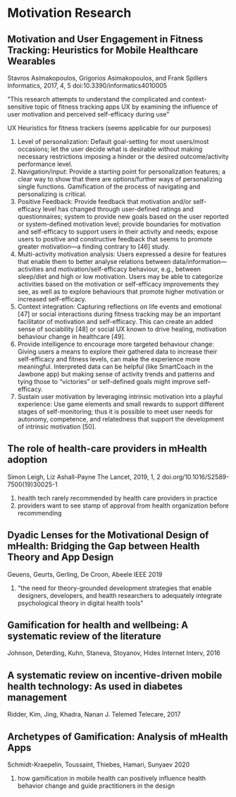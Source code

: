 # Motivation Research

## Motivation and User Engagement in Fitness Tracking: Heuristics for Mobile Healthcare Wearables
Stavros Asimakopoulos, Grigorios Asimakopoulos, and Frank Spillers
Informatics, 2017, 4, 5
doi:10.3390/informatics4010005 

"This research attempts to understand the complicated and context-sensitive topic of fitness tracking apps UX by examining the influence of user motivation and perceived self-efficacy during use"

UX Heuristics for fitness trackers (seems applicable for our purposes)

1. Level of personalization: Default goal-setting for most users/most occasions; let the user decide what is desirable without making necessary restrictions imposing a hinder or the desired outcome/activity performance level.
2. Navigation/input: Provide a starting point for personalization features; a clear way to show that there are options/further ways of personalizing single functions. Gamification of the process of navigating and personalizing is critical.
3. Positive Feedback: Provide feedback that motivation and/or self-efficacy level has changed through user-defined ratings and questionnaires; system to provide new goals based on the user reported or system-defined motivation level; provide boundaries for motivation and self-efficacy to support users in their activity and needs; expose users to positive and constructive feedback that seems to promote greater motivation—a finding contrary to [46] study.
4. Multi-activity motivation analysis: Users expressed a desire for features that enable them to better analyse relations between data/information—activities and motivation/self-efficacy behaviour, e.g., between sleep/diet and high or low motivation. Users may be able to categorize activities based on the motivation or self-efficacy improvements they see, as well as to explore behaviours that promote higher motivation or increased self-efficacy.
5. Context integration: Capturing reflections on life events and emotional [47] or social interactions during fitness tracking may be an important facilitator of motivation and self-efficacy. This can create an added sense of sociability [48] or social UX known to drive healing, motivation behaviour change in healthcare [49].
6. Provide intelligence to encourage more targeted behaviour change: Giving users a means to explore their gathered data to increase their self-efficacy and fitness levels, can make the experience more meaningful. Interpreted data can be helpful (like SmartCoach in the Jawbone app) but making sense of activity trends and patterns and tying those to “victories” or self-defined goals might improve self-efficacy.
7. Sustain user motivation by leveraging intrinsic motivation into a playful experience: Use game elements and small rewards to support different stages of self-monitoring; thus it is possible to meet user needs for autonomy, competence, and relatedness that support the development of intrinsic motivation [50].


## The role of health-care providers in mHealth adoption
Simon Leigh, Liz Ashall-Payne
The Lancet, 2019, 1, 2
doi.org/10.1016/S2589-7500(19)30025-1

1. health tech rarely recommended by health care providers in practice
2. providers want to see stamp of approval from health organization before recommending

## Dyadic Lenses for the Motivational Design of mHealth: Bridging the Gap between Health Theory and App Design
Geuens, Geurts, Gerling, De Croon, Abeele
IEEE 2019

1. "the need for theory-grounded development strategies that enable designers, developers, and health researchers to adequately integrate psychological theory in digital health tools"

## Gamification for health and wellbeing: A systematic review of the literature
Johnson, Deterding, Kuhn, Staneva, Stoyanov, Hides
Internet Interv, 2016

## A systematic review on incentive-driven mobile health technology: As used in diabetes management
Ridder, Kim, Jing, Khadra, Nanan
J. Telemed Telecare, 2017


## Archetypes of Gamification: Analysis of mHealth Apps
Schmidt-Kraepelin, Toussaint, Thiebes, Hamari, Sunyaev
2020

1. how gamification in mobile health can positively influence health behavior change and guide practitioners in the design
